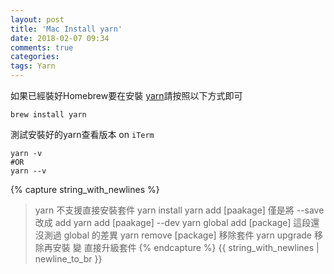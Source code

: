```yaml
---
layout: post
title: 'Mac Install yarn'
date: 2018-02-07 09:34
comments: true
categories:
tags: Yarn
---
```

如果已經裝好Homebrew要在安裝 [yarn](https://yarnpkg.com/lang/en/docs/install/)請按照以下方式即可
```
brew install yarn
```
測試安裝好的yarn查看版本 on `iTerm`
```
yarn -v
#OR
yarn --v
```
{% capture string_with_newlines %}
> yarn 不支援直接安裝套件
> yarn install
> yarn add [paakage] 僅是將 --save 改成 add
> yarn add [paakage] --dev
> yarn global add [package]	這段還沒測過 global 的差異
> yarn remove [package]	 移除套件
> yarn upgrade	移除再安裝 變 直接升級套件
{% endcapture %}
{{ string_with_newlines | newline_to_br }}